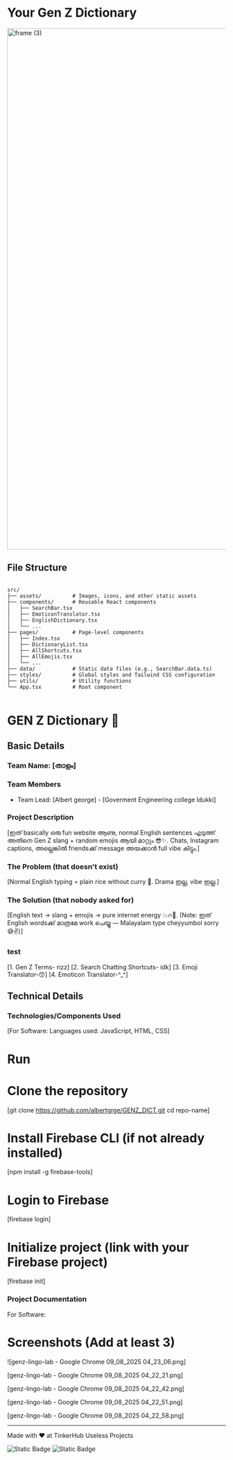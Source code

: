 # Your Gen Z Dictionary 
<img width="3188" height="1202" alt="frame (3)" src="https://github.com/user-attachments/assets/517ad8e9-ad22-457d-9538-a9e62d137cd7" />

## File Structure

```

src/
├── assets/          # Images, icons, and other static assets
├── components/      # Reusable React components
│   ├── SearchBar.tsx
│   ├── EmoticonTranslator.tsx
│   ├── EnglishDictionary.tsx
│   └── ...
├── pages/           # Page-level components
│   ├── Index.tsx
│   ├── DictionaryList.tsx
│   ├── AllShortcuts.tsx
│   ├── AllEmojis.tsx
│   └── ...
├── data/            # Static data files (e.g., SearchBar.data.ts)
├── styles/          # Global styles and Tailwind CSS configuration
├── utils/           # Utility functions
└── App.tsx          # Root component


```

# GEN Z Dictionary 🎯


## Basic Details
### Team Name: [താളം]


### Team Members
- Team Lead: [Albert george] - [Goverment Engineering college Idukki]


### Project Description

[ഇത് basically ഒരു fun website ആണു, normal English sentences എടുത്ത് അതിനെ Gen Z slang + random emojis ആയി മാറ്റും 😎✨. Chats, Instagram captions, അല്ലെങ്കിൽ friends‌ക്ക് message അയക്കാൻ full vibe കിട്ടും.]

### The Problem (that doesn't exist)
[Normal English typing = plain rice without curry 🍚. Drama ഇല്ല, vibe ഇല്ല.]

### The Solution (that nobody asked for)
[English text → slang + emojis → pure internet energy 💥🔥💃.
(Note: ഇത് English words‌ക്ക് മാത്രമേ work ചെയ്യൂ — Malayalam type cheyyumbol sorry 😅✌️)]

### test
[1. Gen Z Terms- rizz]
[2. Search Chatting Shortcuts- idk]
[3. Emoji Translator-😙]
[4. Emoticon Translator-^_^]


## Technical Details
### Technologies/Components Used
[For Software:
Languages used: JavaScript, HTML, CSS]

# Run
# Clone the repository
[git clone https://github.com/albertgrge/GENZ_DICT.git
cd repo-name]

# Install Firebase CLI (if not already installed)
[npm install -g firebase-tools]

# Login to Firebase
[firebase login]

# Initialize project (link with your Firebase project)
[firebase init]


### Project Documentation
For Software:

# Screenshots (Add at least 3)
![genz-lingo-lab - Google Chrome 09_08_2025 04_23_06.png]

[genz-lingo-lab - Google Chrome 09_08_2025 04_22_21.png]

[genz-lingo-lab - Google Chrome 09_08_2025 04_22_42.png]

[genz-lingo-lab - Google Chrome 09_08_2025 04_22_51.png]

[genz-lingo-lab - Google Chrome 09_08_2025 04_22_58.png]




---
Made with ❤️ at TinkerHub Useless Projects 

![Static Badge](https://img.shields.io/badge/TinkerHub-24?color=%23000000&link=https%3A%2F%2Fwww.tinkerhub.org%2F)
![Static Badge](https://img.shields.io/badge/UselessProjects--25-25?link=https%3A%2F%2Fwww.tinkerhub.org%2Fevents%2FQ2Q1TQKX6Q%2FUseless%2520Projects)




